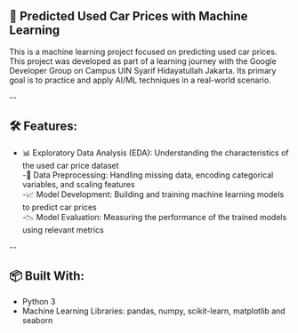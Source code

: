 ## 🚗 Predicted Used Car Prices with Machine Learning

This is a machine learning project focused on predicting used car prices. This project was developed as part of a learning journey with the Google Developer Group on Campus UIN Syarif Hidayatullah Jakarta. Its primary goal is to practice and apply AI/ML techniques in a real-world scenario.

--

## 🛠 Features:

- 📊 Exploratory Data Analysis (EDA): Understanding the characteristics of the used car price dataset  
-🧹 Data Preprocessing: Handling missing data, encoding categorical variables, and scaling features  
-📈 Model Development: Building and training machine learning models to predict car prices  
-📉 Model Evaluation: Measuring the performance of the trained models using relevant metrics

--

## 📦 Built With:
- Python 3  
- Machine Learning Libraries: pandas, numpy, scikit-learn, matplotlib and seaborn  
